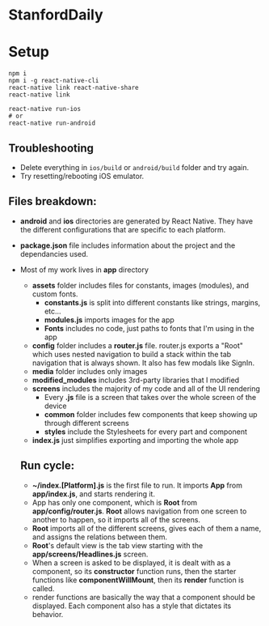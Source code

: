 # StanfordDaily

# Setup
```
npm i
npm i -g react-native-cli
react-native link react-native-share
react-native link

react-native run-ios
# or
react-native run-android
```

## Troubleshooting
- Delete everything in `ios/build` or `android/build` folder and try again.
- Try resetting/rebooting iOS emulator.



## Files breakdown:
- <b>android</b> and <b>ios</b> directories are generated by React Native. They have the different configurations that are specific to each platform.
- <b>package.json</b> file includes information about the project and the dependancies used.
- Most of my work lives in <b>app</b> directory
  - <b>assets</b> folder includes files for constants, images (modules), and custom fonts.
      - <b>constants.js</b> is split into different constants like strings, margins, etc...
      - <b>modules.js</b> imports images for the app
      - <b>Fonts</b> includes no code, just paths to fonts that I'm using in the app
  - <b>config</b> folder includes a <b>router.js</b> file. router.js exports a "Root" which uses nested navigation to build a stack within the tab navigation that is always shown. It also has few modals like SignIn.
  - <b>media</b> folder includes only images
  - <b>modified_modules</b> includes 3rd-party libraries that I modified
  - <b>screens</b> includes the majority of my code and all of the UI rendering
    - Every <b>.js</b> file is a screen that takes over the whole screen of the device
    - <b>common</b> folder includes few components that keep showing up through different screens
    - <b>styles</b> include the Stylesheets for every part and component
  - <b>index.js</b> just simplifies exporting and importing the whole app
  
  ## Run cycle:
  - <b>~/index.[Platform].js</b> is the first file to run. It imports <b>App</b> from <b>app/index.js</b>, and starts rendering it.
  - App has only one component, which is <b>Root</b> from <b>app/config/router.js</b>. <b>Root</b> allows navigation from one screen to another to happen, so it imports all of the screens.
  - <b>Root</b> imports all of the different screens, gives each of them a name, and assigns the relations between them.
  - <b>Root</b>'s default view is the tab view starting with the <b>app/screens/Headlines.js</b> screen.
  - When a screen is asked to be displayed, it is dealt with as a component, so its <b>constructor</b> function runs, then the starter functions like <b>componentWillMount</b>, then its <b>render</b> function is called.
  - render functions are basically the way that a component should be displayed. Each component also has a style that dictates its behavior.
  
